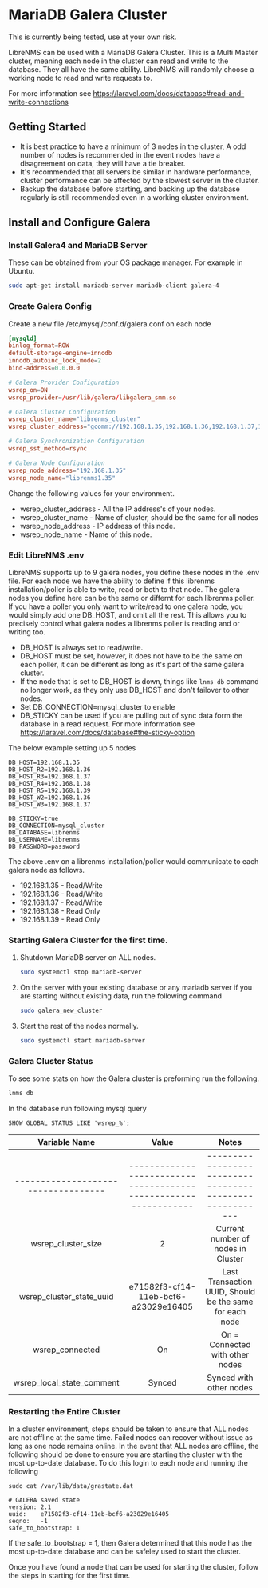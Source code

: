# MariaDB Galera Cluster

This is currently being tested, use at your own risk.

LibreNMS can be used with a MariaDB Galera Cluster. This is a Multi Master cluster, meaning each
node in the cluster can read and write to the database. They all have the same ability. LibreNMS will
randomly choose a working node to read and write requests to. 


For more information see
<https://laravel.com/docs/database#read-and-write-connections>


## Getting Started

 * It is best practice to have a minimum of 3 nodes in the cluster, A odd number of nodes is recommended in the event nodes have a disagreement on data, they will have a tie breaker.
 * It's recommended that all servers be similar in hardware performance, cluster performance can be affected by the slowest server in the cluster. 
 * Backup the database before starting, and backing up the database regularly is still recommended even in a working cluster environment.

## Install and Configure Galera

### Install Galera4 and MariaDB Server

These can be obtained from your OS package manager. For example in Ubuntu.
```bash
sudo apt-get install mariadb-server mariadb-client galera-4
```

### Create Galera Config

Create a new file /etc/mysql/conf.d/galera.conf on each node

```galera.cnf
[mysqld]
binlog_format=ROW
default-storage-engine=innodb
innodb_autoinc_lock_mode=2
bind-address=0.0.0.0

# Galera Provider Configuration
wsrep_on=ON
wsrep_provider=/usr/lib/galera/libgalera_smm.so

# Galera Cluster Configuration
wsrep_cluster_name="librenms_cluster"
wsrep_cluster_address="gcomm://192.168.1.35,192.168.1.36,192.168.1.37,192.168.1.38,192.168.1.39"

# Galera Synchronization Configuration
wsrep_sst_method=rsync

# Galera Node Configuration
wsrep_node_address="192.168.1.35"
wsrep_node_name="librenms1.35"
```
Change the following values for your environment. 
* wsrep_cluster_address -  All the IP address's of your nodes.
* wsrep_cluster_name - Name of cluster, should be the same for all nodes
* wsrep_node_address - IP address of this node.
* wsrep_node_name - Name of this node.

### Edit LibreNMS .env

LibreNMS supports up to 9 galera nodes, you define these nodes in the .env file. For each node we have the ability to define if this librenms installation/poller is able to write, read or both to that node. 
The galera nodes you define here can be the same or differnt for each librenms poller. If you have a poller you only want to write/read to one galera node, you would simply add one DB_HOST, and omit all the rest. This allows you to precisely control what galera nodes a librenms poller is reading and or writing too. 

* DB_HOST is always set to read/write.
* DB_HOST must be set, however, it does not have to be the same on each poller, it can be different as long as it's part of the same galera cluster.
* If the node that is set to DB_HOST is down, things like ```lnms db``` command no longer work, as they only use DB_HOST and don't failover to other nodes. 
* Set DB_CONNECTION=mysql_cluster to enable
* DB_STICKY can be used if you are pulling out of sync data form the database in a read request. For more information see
<https://laravel.com/docs/database#the-sticky-option>

The below example setting up 5 nodes

```dotenv
DB_HOST=192.168.1.35
DB_HOST_R2=192.168.1.36
DB_HOST_R3=192.168.1.37
DB_HOST_R4=192.168.1.38
DB_HOST_R5=192.168.1.39
DB_HOST_W2=192.168.1.36
DB_HOST_W3=192.168.1.37

DB_STICKY=true
DB_CONNECTION=mysql_cluster
DB_DATABASE=librenms
DB_USERNAME=librenms
DB_PASSWORD=password
```
The above .env on a librenms installation/poller would communicate to each galera node as follows.
 
* 192.168.1.35 - Read/Write
* 192.168.1.36 - Read/Write
* 192.168.1.37 - Read/Write
* 192.168.1.38 - Read Only
* 192.168.1.39 - Read Only

### Starting Galera Cluster for the first time.

1) Shutdown MariaDB server on ALL nodes.
	```bash
	sudo systemctl stop mariadb-server
	```
2) On the server with your existing database or any mariadb server if you are starting without existing data, run the following command
	```bash
	sudo galera_new_cluster
	```
3) Start the rest of the nodes normally.
	```bash
	sudo systemctl start mariadb-server
	```

### Galera Cluster Status

To see some stats on how the Galera cluster is preforming run the following.

```bash
lnms db
```
In the database run following mysql query
```mysql
SHOW GLOBAL STATUS LIKE 'wsrep_%';
```

|    Variable Name                     |    Value                                                        |   Notes                                                 |  
|    :----:                            |    :----:                                                       |    :----:                                               |
| -----------------------------------  | ----------------------------------------------------------------|---------------------------------------------------------|
| wsrep_cluster_size                   | 2                                                               | Current number of nodes in Cluster                      |
| wsrep_cluster_state_uuid             | e71582f3-cf14-11eb-bcf6-a23029e16405                            | Last Transaction UUID, Should be the same for each node |
| wsrep_connected                      | On                                                              | On = Connected with other nodes                         |
| wsrep_local_state_comment            | Synced                                                          | Synced with other nodes                                 |



### Restarting the Entire Cluster

In a cluster environment, steps should be taken to ensure that ALL nodes are not offline at the same time. Failed nodes can recover without issue as long as one node remains online.
In the event that ALL nodes are offline, the following should be done to ensure you are starting the cluster with the most up-to-date database. To do this login to each node and running the following


```grastate.dat
sudo cat /var/lib/data/grastate.dat
```

```
# GALERA saved state
version: 2.1
uuid:    e71582f3-cf14-11eb-bcf6-a23029e16405
seqno:   -1
safe_to_bootstrap: 1
```

If the safe_to_bootstrap = 1, then Galera determined that this node has the most up-to-date database and can be safeley used to start the cluster. 

Once you have found a node that can be used for starting the cluster, follow the steps in starting for the first time.
